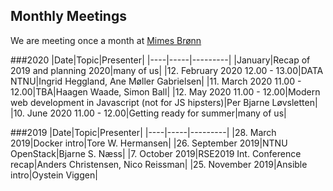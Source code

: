 ## Monthly Meetings

We are meeting once a month at [Mimes Brønn](
https://use.mazemap.com/#v=1&zlevel=2&center=10.408347,63.416064&zoom=18.5&sharepoitype=poi&sharepoi=79904&campusid=1&utm_medium=shorturl)

###2020
|Date|Topic|Presenter|
|----|-----|---------|
|January|Recap of 2019 and planning 2020|many of us|
|12. February 2020 12.00 - 13.00|DATA NTNU|Ingrid Heggland, Ane Møller Gabrielsen|
|11. March 2020 11.00 - 12.00|TBA|Haagen Waade, Simon Ball|
|12. May 2020 11.00 - 12.00|Modern web development in Javascript (not for JS hipsters)|Per Bjarne Løvsletten|
|10. June 2020 11.00 - 12.00|Getting ready for summer|many of us|


###2019
|Date|Topic|Presenter|
|----|-----|---------|
|28. March 2019|Docker intro|Tore W. Hermansen|
|26. September 2019|NTNU OpenStack|Bjarne S. Næss|
|7. October 2019|RSE2019 Int. Conference recap|Anders Christensen, Nico Reissman|
|25. November 2019|Ansible intro|Oystein Viggen|

